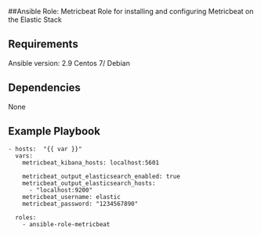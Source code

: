 ##Ansible Role: Metricbeat
Role for installing and configuring Metricbeat on the Elastic Stack
## Requirements
Ansible version: 2.9
Centos 7/ Debian
## Dependencies
None
## Example Playbook
```
- hosts:  "{{ var }}"
  vars:
    metricbeat_kibana_hosts: localhost:5601

    metricbeat_output_elasticsearch_enabled: true
    metricbeat_output_elasticsearch_hosts:
      - "localhost:9200"
    metricbeat_username: elastic
    metricbeat_password: "1234567890"

  roles:
    - ansible-role-metricbeat
```

